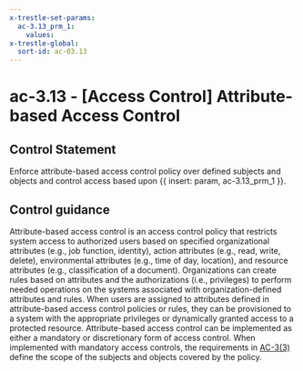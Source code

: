 ```yaml
---
x-trestle-set-params:
  ac-3.13_prm_1:
    values:
x-trestle-global:
  sort-id: ac-03.13
---
```


# ac-3.13 - \[Access Control\] Attribute-based Access Control

## Control Statement

Enforce attribute-based access control policy over defined subjects and objects and control access based upon {{ insert: param, ac-3.13_prm_1 }}.

## Control guidance

Attribute-based access control is an access control policy that restricts system access to authorized users based on specified organizational attributes (e.g., job function, identity), action attributes (e.g., read, write, delete), environmental attributes (e.g., time of day, location), and resource attributes (e.g., classification of a document). Organizations can create rules based on attributes and the authorizations (i.e., privileges) to perform needed operations on the systems associated with organization-defined attributes and rules. When users are assigned to attributes defined in attribute-based access control policies or rules, they can be provisioned to a system with the appropriate privileges or dynamically granted access to a protected resource. Attribute-based access control can be implemented as either a mandatory or discretionary form of access control. When implemented with mandatory access controls, the requirements in [AC-3(3)](#ac-3.3) define the scope of the subjects and objects covered by the policy.

